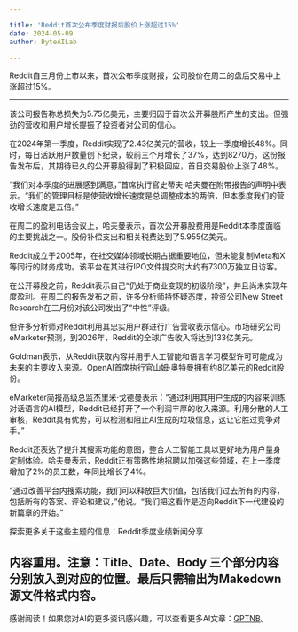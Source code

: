 ```yaml
---

title: 'Reddit首次公布季度财报后股价上涨超过15%'
date: 2024-05-09
author: ByteAILab

---
```


Reddit自三月份上市以来，首次公布季度财报，公司股价在周二的盘后交易中上涨超过15%。

---
该公司报告称总损失为5.75亿美元，主要归因于首次公开募股所产生的支出。但强劲的营收和用户增长提振了投资者对公司的信心。

在2024年第一季度，Reddit实现了2.43亿美元的营收，较上一季度增长48%。同时，每日活跃用户数量创下纪录，较前三个月增长了37%，达到8270万。这份报告发布后，其期待已久的公开募股得到了积极回应，首日交易股价上涨了48%。

“我们对本季度的进展感到满意，”首席执行官史蒂夫·哈夫曼在附带报告的声明中表示。“我们的管理目标是使营收增长速度是总调整成本的两倍，但本季度我们的营收增长速度是五倍。”

在周二的盈利电话会议上，哈夫曼表示，首次公开募股费用是Reddit本季度面临的主要挑战之一。股份补偿支出和相关税费达到了5.955亿美元。

Reddit成立于2005年，在社交媒体领域长期占据重要地位，但未能复制Meta和X等同行的财务成功。该平台在其进行IPO文件提交时大约有7300万独立日访客。

在公开募股之前，Reddit表示自己“仍处于商业变现的初级阶段”，并且尚未实现年度盈利。在周二的报告发布之前，许多分析师持怀疑态度，投资公司New Street Research在三月份对该公司发出了“中性”评级。

但许多分析师对Reddit利用其忠实用户群进行广告营收表示信心。市场研究公司eMarketer预测，到2026年，Reddit的全球广告收入将达到133亿美元。

Goldman表示，从Reddit获取内容并用于人工智能和语言学习模型许可可能成为未来的主要收入来源。OpenAI首席执行官山姆·奥特曼拥有约8亿美元的Reddit股份。

eMarketer简报高级总监杰里米·戈德曼表示：“通过利用其用户生成的内容来训练对话语言的AI模型，Reddit已经打开了一个利润丰厚的收入来源。利用分散的人工审核，Reddit具有优势，可以检测和阻止AI生成的垃圾信息，这让它胜过竞争对手。”

Reddit还表达了提升其搜索功能的意图，整合人工智能工具以更好地为用户量身定制体验。哈夫曼表示，Reddit正有策略性地招聘以加强这些领域，在上一季度增加了2%的员工数，年同比增长了4%。

“通过改善平台内搜索功能，我们可以释放巨大价值，包括我们过去所有的内容，包括所有的答案、评论和建议，”他说。“我们把这看作是迈向Reddit下一代建设的新篇章的开始。”

探索更多关于这些主题的信息：Reddit季度业绩新闻分享

内容重用。注意：Title、Date、Body 三个部分内容分别放入到对应的位置。最后只需输出为Makedown源文件格式内容。
---
感谢阅读！如果您对AI的更多资讯感兴趣，可以查看更多AI文章：[GPTNB](https://gptnb.com)。